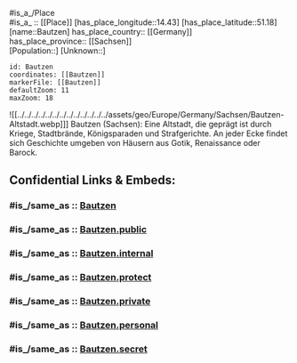 ﻿---
confidential: public
isDeleted: false
location:
- 51.18
- 14.43
mapmarker: city
mapzoom:
- 7
- 12
SpocWebEntityId: 29049
tags:
- geo/City
type: City
---

#is_a_/Place  
#is_a_ :: [[Place]] 
[has_place_longitude::14.43] 
[has_place_latitude::51.18] 
[name::Bautzen] 
has_place_country:: [[Germany]]  
has_place_province:: [[Sachsen]]  
[Population::] 
[Unknown::] 


```leaflet
id: Bautzen
coordinates: [[Bautzen]] 
markerFile: [[Bautzen]] 
defaultZoom: 11 
maxZoom: 18
```

![[../../../../../../../../../../../../../assets/geo/Europe/Germany/Sachsen/Bautzen-Altstadt.webp]]]
Bautzen (Sachsen): 
Eine Altstadt, die geprägt ist durch Kriege, Stadtbrände, Königsparaden und Strafgerichte. 
An jeder Ecke findet sich Geschichte umgeben von Häusern aus Gotik, Renaissance oder Barock.


## Confidential Links & Embeds: 

### #is_/same_as :: [Bautzen](/_Standards/Earth/Continent/Europe/Europe~Central/Germany/Germany~East/Sachsen/counties~Sachsen/Bautzen/cities~Bautzen/Bautzen-city/City/Bautzen.md) 

### #is_/same_as :: [Bautzen.public](/_public/Earth/Continent/Europe/Europe~Central/Germany/Germany~East/Sachsen/counties~Sachsen/Bautzen/cities~Bautzen/Bautzen-city/City/Bautzen.public.md) 

### #is_/same_as :: [Bautzen.internal](/_internal/Earth/Continent/Europe/Europe~Central/Germany/Germany~East/Sachsen/counties~Sachsen/Bautzen/cities~Bautzen/Bautzen-city/City/Bautzen.internal.md) 

### #is_/same_as :: [Bautzen.protect](/_protect/Earth/Continent/Europe/Europe~Central/Germany/Germany~East/Sachsen/counties~Sachsen/Bautzen/cities~Bautzen/Bautzen-city/City/Bautzen.protect.md) 

### #is_/same_as :: [Bautzen.private](/_private/Earth/Continent/Europe/Europe~Central/Germany/Germany~East/Sachsen/counties~Sachsen/Bautzen/cities~Bautzen/Bautzen-city/City/Bautzen.private.md) 

### #is_/same_as :: [Bautzen.personal](/_personal/Earth/Continent/Europe/Europe~Central/Germany/Germany~East/Sachsen/counties~Sachsen/Bautzen/cities~Bautzen/Bautzen-city/City/Bautzen.personal.md) 

### #is_/same_as :: [Bautzen.secret](/_secret/Earth/Continent/Europe/Europe~Central/Germany/Germany~East/Sachsen/counties~Sachsen/Bautzen/cities~Bautzen/Bautzen-city/City/Bautzen.secret.md)

